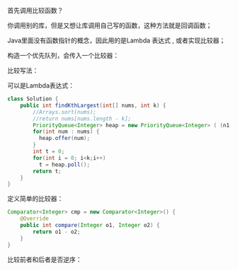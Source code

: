 首先调用比较函数？

你调用别的库，但是又想让库调用自己写的函数，这种方法就是回调函数；

Java里面没有函数指针的概念，因此用的是Lambda 表达式 , 或者实现比较器；



构造一个优先队列，会传入一个比较器：

比较写法： 

可以是Lambda表达式：

```java
class Solution {
    public int findKthLargest(int[] nums, int k) {
        //Arrays.sort(nums);
        //return nums[nums.length - k];
        PriorityQueue<Integer> heap = new PriorityQueue<Integer> ( (n1,n2) -> n2- n1);
        for(int num : nums) {
          heap.offer(num);
        }
        int t = 0;
        for(int i = 0; i<k;i++)
          t = heap.poll();
        return t;
    }
}
```



定义简单的比较器：

```java
Comparator<Integer> cmp = new Comparator<Integer>() {
    @Override
    public int compare(Integer o1, Integer o2) {
        return o1 - o2;
    }
}
```

比较前者和后者是否逆序：

